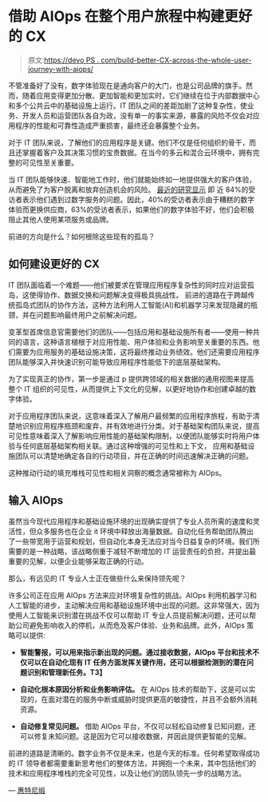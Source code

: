 # 借助 AIOps 在整个用户旅程中构建更好的 CX

> 原文:[https://devo PS . com/build-better-CX-across-the-whole-user-journey-with-aiops/](https://devops.com/build-better-cx-across-the-entire-user-journey-with-aiops/)

不管准备好了没有，数字体验现在是通向客户的大门，也是公司品牌的旗手。然而，随着应用变得更加分散、更加智能和更加实时，它们继续在位于内部数据中心和多个公共云中的基础设施上运行。IT 团队之间的差距加剧了这种复杂性，使业务、开发人员和运营团队各自为政，没有单一的事实来源，暴露的风险不仅会对应用程序的性能和可靠性造成严重损害，最终还会暴露整个业务。

对于 IT 团队来说，了解他们的应用程序是关键。他们不仅是任何组织的骨干，而且还掌握着客户及其决策习惯的宝贵数据。在当今的多云和混合云环境中，拥有完整的可见性至关重要。

当 IT 团队能够快速、智能地工作时，他们就能始终如一地提供强大的客户体验，从而避免了为客户脱离和放弃创造机会的风险。 [最近的研究显示](https://www.appdynamics.com/blog/news/app-attention-index-2019/) 即 近 84%的受访者表示他们遇到过数字服务的问题。因此，40%的受访者表示由于糟糕的数字体验而更换供应商，63%的受访者表示，如果他们的数字体验不好，他们会积极阻止其他人使用某项服务或品牌。

前进的方向是什么？如何根除这些现有的孤岛？

## **如何建设更好的 CX**

IT 团队面临着一个难题——他们被要求在管理应用程序复杂性的同时应对运营孤岛，这使得协作、数据交换和问题解决变得极具挑战性。 前进的道路在于跨越传统孤岛式团队的协作方法，这种方法利用人工智能(AI)和机器学习来发现隐藏的瓶颈，并在问题影响最终用户之前解决问题。

变革型首席信息官需要他们的团队——包括应用和基础设施所有者——使用一种共同的语言，这种语言植根于对应用性能、用户体验和业务影响至关重要的东西。他们需要为应用服务的基础设施决策，这将最终推动业务绩效。他们还需要应用程序团队能够深入并快速识别可能导致应用程序性能低下的底层基础架构。

为了实现真正的协作，第一步是通过 p 提供跨领域的相关数据的通用视图来提高整个 IT 组织的可见性，从而提供上下文化的见解，以更好地协作和创建卓越的数字体验。

对于应用程序团队来说，这意味着深入了解用户最频繁的应用程序旅程，有助于清楚地识别应用程序瓶颈和废弃，并有效地进行分类。对于基础架构团队来说，提高可见性意味着深入了解影响应用性能的基础架构限制，以便团队能够实时将用户体验与任何底层基础架构相关联。通过这种增强的可见性和上下文， 应用和基础设施团队可以清楚地确定各自的行动项目，并在正确的时间迅速解决正确的问题。

这种推动行动的填充堆栈可见性和相关洞察的概念通常被称为 AIOps。

## **输入 AIOps**

虽然当今现代应用程序和基础设施环境的出现确实提供了专业人员所需的速度和灵活性，但众多服务也在企业 it 环境中释放出海量数据。自动化任务帮助团队腾出了一些带宽用于运营和规划，但自动化本身无法应对当今日益复杂的环境。我们所需要的是一种战略，该战略侧重于减轻不断增加的 IT 运营责任的负担，并提出最重要的见解，以便企业能够采取正确的行动。

那么，有远见的 IT 专业人士正在做些什么来保持领先呢？

许多公司正在应用 AIOps 方法来应对环境复杂性的挑战。AIOps 利用机器学习和人工智能的进步，主动解决应用和基础设施环境中出现的问题。这非常强大，因为使用人工智能来识别潜在挑战不仅可以帮助 IT 专业人员提前解决问题，还可以帮助公司避免影响收入的停机，从而危及客户体验、业务和品牌。此外，AIOps 策略可以提供:

*   **智能警报，可以用来指示新出现的问题。通过接收数据，AIOps 平台和技术不仅可以在自动化现有 IT 任务方面发挥关键作用，还可以根据检测到的潜在问题识别和管理新任务。T3】**

*   **自动化根本原因分析和业务影响评估。** 在 AIOps 技术的帮助下，这是可以实现的，在面对潜在的服务中断或威胁时提供更高的敏捷性，并且不会额外消耗资源。

*   **自动修复常见问题。** 借助 AIOps 平台，不仅可以轻松自动修复已知问题，还可以修复未知问题。这是因为它可以接收数据，并因此提供更智能的见解。

前进的道路是清晰的。数字业务不仅是未来，也是今天的标准。任何希望取得成功的 IT 领导者都需要重新思考他们的整体方法，并拥抱一个未来，其中包括他们的技术和应用程序堆栈的完全可见性，以及让他们的团队领先一步的战略方法。

— [惠特尼缎](https://devops.com/author/whitney-satin/)